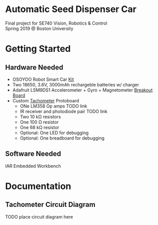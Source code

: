 # Automatic Seed Dispenser Car
Final project for SE740 Vision, Robotics & Control <br/>
Spring 2019 @ Boston University  <br/>

# Getting Started
## Hardware Needed
+ OSOYOO Robot Smart Car [Kit](https://www.amazon.com/dp/B074Z6DMYP/ref=cm_sw_em_r_mt_dp_U_9QwMCbNGRHGH2) 
+ Two 18650, 3.6V, 3000mAh rechargeble batteries w/ charger
+ Adafruit LSM9DS1 Accelerometer + Gyro + Magnetometer [Breakout Board](https://learn.adafruit.com/adafruit-lsm9ds1-accelerometer-+plus-gyro-plus-magnetometer-9-dof-breakout/overview)
+ Custom [Tachometer](https://easyeda.com/sharmaz747/Arduino_techometer-1682044268dc49a4b0106a43e2b0ba62) Protoboard 
   - ONe LM358 Op amps TODO link
   - IR receiver and photodiode pair TODO link
   - Two 10 kΩ resistors 
   - One 100 Ω resistor 
   - One 68 kΩ resistor
   - Optional: One LED for debugging 
   - Optional: One breadboard for debugging

## Software Needed 
IAR Embedded Workbench

# Documentation 
## Tachometer Circuit Diagram 
TODO place circuit diagram here 
